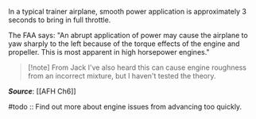 In a typical trainer airplane, smooth power application is approximately 3 seconds to bring in full throttle.

The FAA says: "An abrupt application of power may cause the airplane to yaw sharply to the left because of the torque effects of the engine and propeller. This is most apparent in high horsepower engines."

> [!note] From Jack
> I've also heard this can cause engine roughness from an incorrect mixture, but I haven't tested the theory.

***Source***: [[AFH Ch6]]

#todo :: Find out more about engine issues from advancing too quickly.